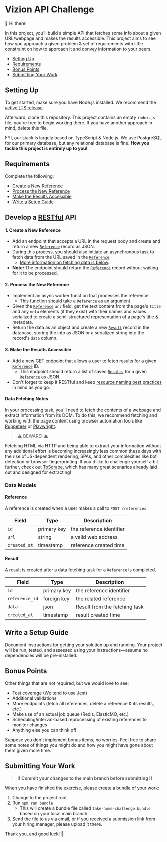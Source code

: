 # Vizion API Challenge

:wave: Hi there!

In this project, you'll build a simple API that fetches some info about a given URL/webpage and makes the results accessible. This project aims to see how you approach a given problem & set of requirements with little constraint on how to approach it and convey information to your peers.

- [Setting Up](#setting-up)
- [Requirements](#requirements)
- [Bonus Points](#bonus-points)
- [Submitting Your Work](#submitting-your-work)

## Setting Up

To get started, make sure you have Node.js installed. We recommend the [active LTS release](https://nodejs.org/en/about/releases/). 

Afterward, clone this repository. This project contains an empty `index.js` file; you're free to begin working there. If you have another approach in mind, delete this file.

FYI, our stack is largely based on TypeScript & Node.js. We use PostgreSQL for our primary database, but any relational database is fine. **How you tackle this project is entirely up to you!**

## Requirements

Complete the following:

- [Create a New Reference](#1-create-a-new-reference)
- [Process the New Reference](#2-process-the-new-reference)
- [Make the Results Accessible](#3-make-the-results-accessible)
- [Write a Setup Guide](#write-a-setup-guide)

## Develop a [RESTful](https://restfulapi.net/) API 

#### 1. Create a New Reference

- Add an endpoint that accepts a URL in the request body and create and return a new [`Reference`](#reference) record as JSON.
- During this process, you should also initiate an asynchronous task to fetch data from the URL saved in the [`Reference`](#reference). 
  - [More information on fetching data is below](#data-fetching-notes).
- **Note:** The endpoint should return the [`Reference`](#reference) record without waiting for it to be processed.

#### 2. Process the New Reference

- Implement an async worker function that processes the reference. 
  - This function should take a [`Reference`](#reference) as an argument.
- Given the [`Reference`](#reference) `url` field, get the text content from the page's `title` and any `meta` elements (if they exist) with their names and values serialized to create a semi-structured representation of a page's title & metadata.
- Return the data as an object and create a new [`Result`](#result) record in the database, storing the info as JSON or a serialized string into the record's `data` column.

#### 3. Make the Results Accessible

- Add a new GET endpoint that allows a user to fetch results for a given [`Reference`](#reference) ID. 
  - This endpoint should return a list of saved [`Results`](#result) for a given [`Reference`](#reference) as JSON. 
- Don't forget to keep it RESTful and keep [resource naming best practices](https://restfulapi.net/resource-naming/) in mind as you go.

#### Data Fetching Notes

In your processing task, you'll need to fetch the contents of a webpage and extract information from its DOM. To do this, we recommend fetching and working with the page content using browser automation tools like [Puppeteer](https://github.com/puppeteer/puppeteer) or [Playwright](https://playwright.dev/).

> :warning: BEWARE! :warning:

Fetching HTML via HTTP and being able to extract your information without any additional effort is becoming increasingly less common these days with the rise of JS-dependent rendering, SPAs, and other complexities like bot detection or browser fingerprinting. If you'd like to challenge yourself a bit further, check out [ToScrape](https://toscrape.com), which has many great scenarios already laid out and designed for extracting!

### Data Models

#### Reference

A reference is created when a user makes a call to `POST /references`

| Field        | Type        | Description              |
| ------------ | ----------- | ------------------------ |
| `id`         | primary key | the reference identifier |
| `url`        | string      | a valid web address      |
| `created_at` | timestamp   | reference created time   |

#### Result

A result is created after a data fetching task for a `Reference` is completed.

| Field          | Type        | Description                   |
| -------------- | ----------- | ----------------------------- |
| `id`           | primary key | the reference identifier      |
| `reference_id` | foreign key | the related reference         |
| `data`         | json        | Result from the fetching task |
| `created_at`   | timestamp   | result created time           |

## Write a Setup Guide

Document instructions for getting your solution up and running. Your project will be run, tested, and assessed using your instructions—assume no dependencies will be pre-installed.

## Bonus Points

Other things that are not required, but we would love to see:

- Test coverage (We tend to use [Jest](https://jestjs.io/))
- Additional validations
- More endpoints (fetch all references, delete a reference & its results, etc.)
- Make use of an actual job queue (Redis, ElasticMQ, etc.)
- Scheduling/interval-based reprocessing of existing references to monitor changes
- Anything else you can think of!

Suppose you don't implement bonus items, no worries. Feel free to share some notes of things you might do and how you might have gone about them given more time.

## Submitting Your Work

> **:bangbang: Commit your changes to the main branch before submitting :bangbang:**

When you have finished the exercise, please create a bundle of your work: 

1. Change to the project root
1. Run `npm run bundle`
    - This will create a bundle file called `take-home-challenge.bundle` based on your local main branch. 
1. Send the file to us via email, or if you received a submission link from your hiring manager, please upload it there.

Thank you, and good luck! :pray:

